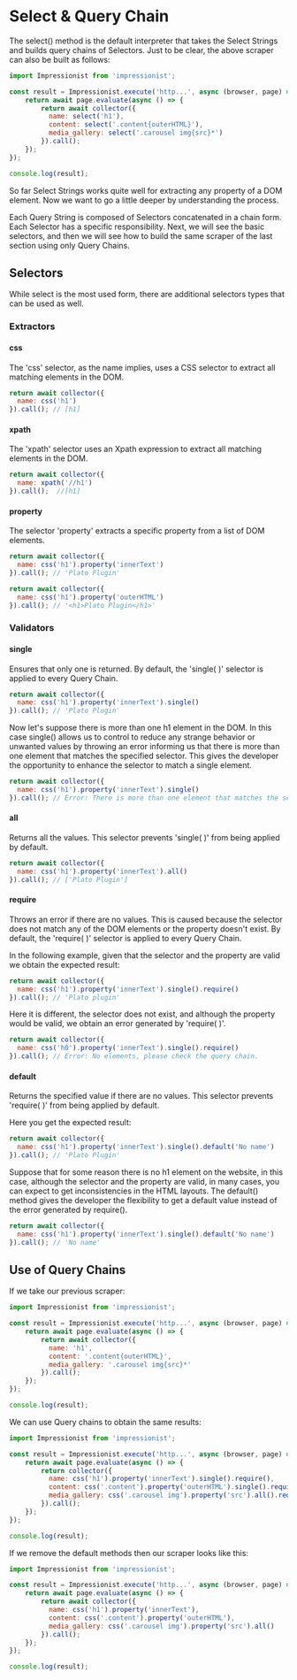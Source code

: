 # Select & Query Chain



The select() method is the default interpreter that takes the Select Strings and builds query chains of Selectors. Just to be clear, the above scraper can also be built as follows:

```javascript
import Impressionist from 'impressionist';

const result = Impressionist.execute('http...', async (browser, page) => {
    return await page.evaluate(async () => {
        return await collector({
          name: select('h1'),
          content: select('.content{outerHTML}'),
          media_gallery: select('.carousel img{src}*')
        }).call();
    });
});

console.log(result);
```

So far Select Strings works quite well for extracting any property of a DOM element. Now we want to go a little deeper by understanding the process.

Each Query String is composed of Selectors concatenated in a chain form. Each Selector has a specific responsibility. Next, we will see the basic selectors, and then we will see how to build the same scraper of the last section using only Query Chains.



## Selectors

While select is the most used form, there are additional selectors types that can be used as well.



### Extractors

#### css

The 'css' selector, as the name implies, uses a CSS selector to extract all matching elements in the DOM.

```javascript
return await collector({
  name: css('h1')
}).call(); // [h1]
```



#### xpath

The 'xpath' selector uses an Xpath expression to extract all matching elements in the DOM.

```javascript
return await collector({
  name: xpath('//h1')
}).call();  //[h1]
```



#### property

The selector 'property' extracts a specific property from a list of DOM elements.

```javascript
return await collector({
  name: css('h1').property('innerText')
}).call(); // 'Plato Plugin'
```

```javascript
return await collector({
  name: css('h1').property('outerHTML')
}).call(); // '<h1>Plato Plugin</h1>'
```





### Validators

#### single

Ensures that only one is returned. By default, the 'single( )' selector is applied to every Query Chain.

```javascript
return await collector({
  name: css('h1').property('innerText').single()
}).call(); // 'Plato Plugin'
```

Now let's suppose there is more than one h1 element in the DOM. In this case single() allows us to control to reduce any strange behavior or unwanted values by throwing an error informing us that there is more than one element that matches the specified selector. This gives the developer the opportunity to enhance the selector to match a single element.

```javascript
return await collector({
  name: css('h1').property('innerText').single()
}).call(); // Error: There is more than one element that matches the selector.
```



#### all

Returns all the values. This selector prevents 'single( )' from being applied by default.

```javascript
return await collector({
  name: css('h1').property('innerText').all()
}).call(); // ['Plato Plugin']
```



#### require

Throws an error if there are no values. This is caused because the selector does not match any of the DOM elements or the property doesn't exist. By default, the 'require( )' selector is applied to every Query Chain.

In the following example, given that the selector and the property are valid we obtain the expected result:

```javascript
return await collector({
  name: css('h1').property('innerText').single().require()
}).call(); // 'Plato plugin'
```

Here it is different, the selector does not exist, and although the property would be valid, we obtain an error generated by 'require( )'.

```javascript
return await collector({
  name: css('h0').property('innerText').single().require()
}).call(); // Error: No elements, please check the query chain.
```



#### default

Returns the specified value if there are no values. This selector prevents 'require( )' from being applied by default.

Here you get the expected result:

```javascript
return await collector({
  name: css('h1').property('innerText').single().default('No name')
}).call(); // 'Plato Plugin'
```

Suppose that for some reason there is no h1 element on the website, in this case, although the selector and the property are valid, in many cases, you can expect to get inconsistencies in the HTML layouts. The default() method gives the developer the flexibility to get a default value instead of the error generated by require().

```javascript
return await collector({
  name: css('h1').property('innerText').single().default('No name')
}).call(); // 'No name'
```



## Use of Query Chains

If we take our previous scraper:

```javascript
import Impressionist from 'impressionist';

const result = Impressionist.execute('http...', async (browser, page) => {
    return await page.evaluate(async () => {
        return await collector({
          name: 'h1',
          content: '.content{outerHTML}',
          media_gallery: '.carousel img{src}*'
        }).call();
    });
});

console.log(result);
```

We can use Query chains to obtain the same results:

```javascript
import Impressionist from 'impressionist';

const result = Impressionist.execute('http...', async (browser, page) => {
    return await page.evaluate(async () => {
        return collector({
          name: css('h1').property('innerText').single().require(),
          content: css('.content').property('outerHTML').single().require(),
          media_gallery: css('.carousel img').property('src').all().require()
        }).call();
    });
});

console.log(result);
```

If we remove the default methods then our scraper looks like this:

```javascript
import Impressionist from 'impressionist';

const result = Impressionist.execute('http...', async (browser, page) => {
    return await page.evaluate(async () => {
        return await collector({
          name: css('h1').property('innerText'),
          content: css('.content').property('outerHTML'),
          media_gallery: css('.carousel img').property('src').all()
        }).call();
    });
});

console.log(result);
```